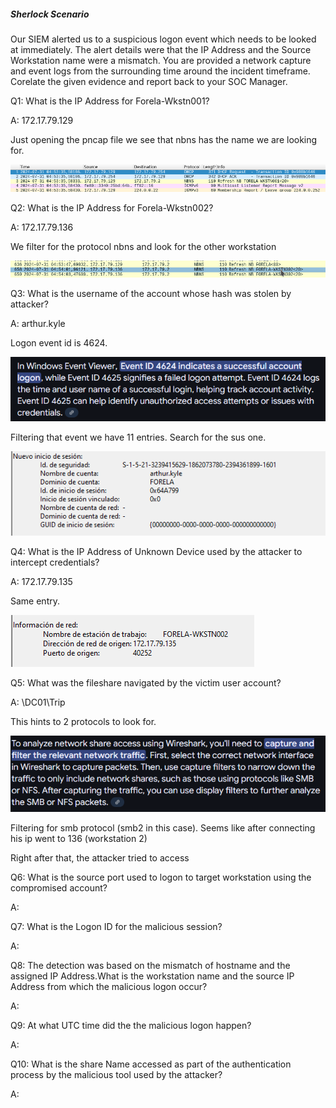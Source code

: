 
##### Sherlock Scenario

Our SIEM alerted us to a suspicious logon event which needs to be looked at immediately. The alert details were that the IP Address and the Source Workstation name were a mismatch. You are provided a network capture and event logs from the surrounding time around the incident timeframe. Corelate the given evidence and report back to your SOC Manager.


Q1: What is the IP Address for Forela-Wkstn001?

A: 172.17.79.129

Just opening the pncap file we see that nbns has the name we are looking for.

![](../../Img/Pasted%20image%2020250427163717.png)

Q2: What is the IP Address for Forela-Wkstn002?

A: 172.17.79.136

We filter for the protocol nbns and look for the other workstation

![](../../Img/Pasted%20image%2020250427164013.png)

Q3: What is the username of the account whose hash was stolen by attacker?

A: arthur.kyle

Logon event id is 4624.

![](../../Img/Pasted%20image%2020250427164313.png)

Filtering that event we have 11 entries. Search for the sus one.

![](../../Img/Pasted%20image%2020250427164427.png)

Q4: What is the IP Address of Unknown Device used by the attacker to intercept credentials?

A: 172.17.79.135

Same entry.

![](../../Img/Pasted%20image%2020250427164522.png)

Q5: What was the fileshare navigated by the victim user account?

A: \\DC01\Trip

This hints to 2 protocols to look for.

![](../../Img/Pasted%20image%2020250427164708.png)

Filtering for smb protocol (smb2 in this case).
Seems like after connecting his ip went to 136 (workstation 2)

Right after that, the attacker tried to access 

Q6: What is the source port used to logon to target workstation using the compromised account?

A: 

Q7: What is the Logon ID for the malicious session?

A: 

Q8: The detection was based on the mismatch of hostname and the assigned IP Address.What is the workstation name and the source IP Address from which the malicious logon occur?

A: 

Q9: At what UTC time did the the malicious logon happen?

A: 

Q10: What is the share Name accessed as part of the authentication process by the malicious tool used by the attacker?

A: 
